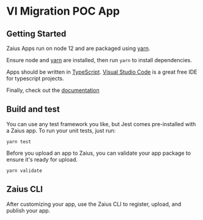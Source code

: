 # VI Migration POC App

## Getting Started

Zaius Apps run on node 12 and are packaged using [yarn](https://yarnpkg.com/lang/en/).

Ensure node and [yarn](https://yarnpkg.com/lang/en/) are installed,
then run `yarn` to install dependencies.

Apps should be written in [TypeScript](https://www.typescriptlang.org/).
[Visual Studio Code](https://code.visualstudio.com/) is a great free IDE for typescript projects.

Finally, check out the [documentation](https://app.gitbook.com/@zaius/s/build-apps/)

## Build and test

You can use any test framework you like, but Jest comes pre-installed with a Zaius app.
To run your unit tests, just run:
```
yarn test
```

Before you upload an app to Zaius, you can validate your app package to ensure it's ready for upload.
```
yarn validate
```

## Zaius CLI

After customizing your app, use the Zaius CLI to register, upload, and publish your app.
